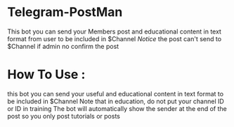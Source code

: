 # Telegram-PostMan
This bot you can send your Members  post and educational content in text format from user to be included in $Channel
*Notice* the post can't send to $Channel if admin no confirm the post
# How To Use :
 this bot you can send your useful and educational content in text format to be included in $Channel
	Note that in education, do not put your channel ID or ID in training
	The bot will automatically show the sender at the end of the post so you only post tutorials or posts
 
